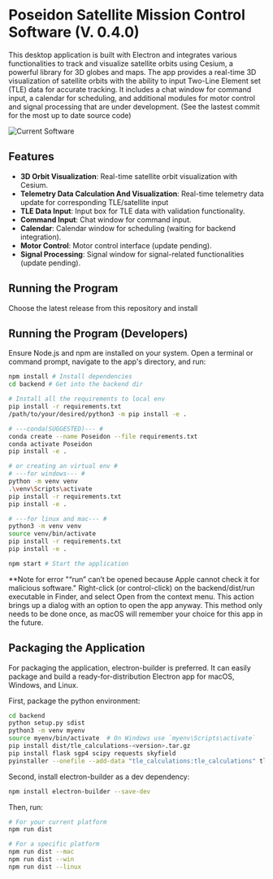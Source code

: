 # Poseidon Satellite Mission Control Software (V. 0.4.0)

This desktop application is built with Electron and integrates various functionalities to track and visualize satellite orbits using Cesium, a powerful library for 3D globes and maps. The app provides a real-time 3D visualization of satellite orbits with the ability to input Two-Line Element set (TLE) data for accurate tracking. It includes a chat window for command input, a calendar for scheduling, and additional modules for motor control and signal processing that are under development. (See the lastest commit for the most up to date source code)

![Current Software](https://i.ibb.co/fH0bQcX/Screenshot-2024-04-02-at-1-28-58-PM.png)



## Features

- **3D Orbit Visualization**: Real-time satellite orbit visualization with Cesium.
- **Telemetry Data Calculation And Visualization**: Real-time telemetry data update for corresponding TLE/satellite input
- **TLE Data Input**: Input box for TLE data with validation functionality.
- **Command Input**: Chat window for command input.
- **Calendar**: Calendar window for scheduling (waiting for backend integration).
- **Motor Control**: Motor control interface (update pending).
- **Signal Processing**: Signal window for signal-related functionalities (update pending).

## Running the Program 
Choose the latest release from this repository and install

## Running the Program (Developers)

Ensure Node.js and npm are installed on your system. Open a terminal or command prompt, navigate to the app's directory, and run:

```bash
npm install # Install dependencies
cd backend # Get into the backend dir

```

```bash
# Install all the requirements to local env
pip install -r requirements.txt 
/path/to/your/desired/python3 -m pip install -e .

# ---conda(SUGGESTED)--- #
conda create --name Poseidon --file requirements.txt
conda activate Poseidon
pip install -e . 

# or creating an virtual env #
# ---for windows--- #
python -m venv venv 
.\venv\Scripts\activate 
pip install -r requirements.txt
pip install -e . 

# ---for linux and mac--- #
python3 -m venv venv 
source venv/bin/activate
pip install -r requirements.txt
pip install -e . 
```

```bash
npm start # Start the application
```

**Note for error "“run” can’t be opened because Apple cannot check it for malicious software."
Right-click (or control-click) on the backend/dist/run executable in Finder, and select Open from the context menu. This action brings up a dialog with an option to open the app anyway. This method only needs to be done once, as macOS will remember your choice for this app in the future.

## Packaging the Application
For packaging the application, electron-builder is preferred. It can easily package and build a ready-for-distribution Electron app for macOS, Windows, and Linux.

First, package the python environment:

```bash
cd backend
python setup.py sdist
python3 -m venv myenv
source myenv/bin/activate  # On Windows use `myenv\Scripts\activate`
pip install dist/tle_calculations-<version>.tar.gz
pip install flask sgp4 scipy requests skyfield
pyinstaller --onefile --add-data "tle_calculations:tle_calculations" tle_calculations/run.py
```

Second, install electron-builder as a dev dependency:
```bash
npm install electron-builder --save-dev
```

Then, run:

```bash
# For your current platform
npm run dist

# For a specific platform
npm run dist --mac
npm run dist --win
npm run dist --linux
```


